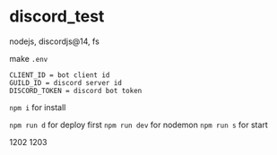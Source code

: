 # discord_test

nodejs, discordjs@14, fs

make `.env`

```
CLIENT_ID = bot client id
GUILD_ID = discord server id
DISCORD_TOKEN = discord bot token
```

`npm i` for install

`npm run d` for deploy first
`npm run dev` for nodemon
`npm run s` for start

1202
1203
